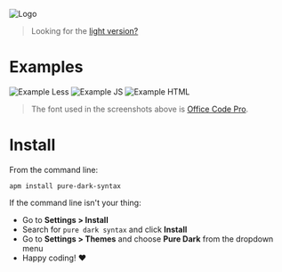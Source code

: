 
![Logo](https://media.githubusercontent.com/media/polymoon/pure-dark-syntax/master/assets/logo.png)

> Looking for the [light version?](https://github.com/polymoon/pure-light-syntax)

# Examples
![Example Less](https://media.githubusercontent.com/media/polymoon/pure-dark-syntax/master/assets/example-less.png)
![Example JS](https://media.githubusercontent.com/media/polymoon/pure-dark-syntax/master/assets/example-js.png)
![Example HTML](https://media.githubusercontent.com/media/polymoon/pure-dark-syntax/master/assets/example-html.png)

> The font used in the screenshots above is [Office Code Pro](https://github.com/nathco/Office-Code-Pro).

# Install

From the command line:

`apm install pure-dark-syntax`

If the command line isn't your thing:

- Go to **Settings > Install**
- Search for `pure dark syntax` and click **Install**
- Go to **Settings > Themes** and choose **Pure Dark** from the dropdown menu
- Happy coding! ♥
